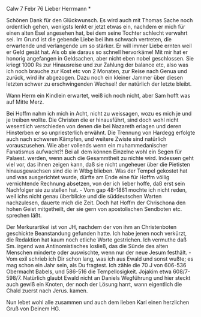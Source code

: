 Calw 7 Febr 76
Lieber Herrmann <Mogl>*

Schönen Dank für den Glückwunsch. Es wird auch mit Thomas Sache noch ordentlich gehen, wenigsts lenkt er jetzt etwas ein, nachdem er mich für einen alten Esel angesehen hat, bei dem seine Tochter schlecht verwahrt sei. Im Grund ist die gebende Liebe bei ihm schwach vertreten, die erwartende und verlangende um so stärker. Er will immer Liebe ernten weil er Geld gesät hat. Als ob sie daraus so schnell hervorkäme! Mit mir hat er honorig angefangen in Geldsachen, aber nicht eben nobel geschlossen. Sie kriegt 1000 Rs zur Hinausreise und zur Zahlung der balance etc, also was ich noch brauche zur Kost etc von 2 Monaten, zur Reise nach Genua und zurück, wird ihr abgezogen. Dazu noch ein kleiner Jammer über diesen letzten schwer zu erschwingenden Wechsel! der natürlich der letzte bleibt.

Wann Herm ein Kindlein erwartet, weiß ich noch nicht, aber Sam hofft was auf Mitte Merz.

Bei Hoffm nahm ich mich in Acht, nicht zu weissagen, wozu es mich je und je treiben wollte. Die Christen die er hinausführt, sind doch wohl nicht wesentlich verschieden von denen die bei Nazareth erlagen und deren Hinsterben er so unpriesterlich erwähnt. Die Trennung von Hardegg erfolgte auch nach schweren Kämpfen, und weitere Zwiste sind natürlich vorauszusehen. Wie aber vollends wenn ein muhammedanischer Fanatismus aufwacht?! Bei all dem können Einzelne wohl ein Segen für Palaest. werden, wenn auch die Gesammtheit zu nichte wird. Indessen geht viel vor, das ihnen zeigen kann, daß sie nicht ungeheuer über die Pietisten hinausgewachsen sind die in Wtbg blieben. Was der Tempel gekostet hat und was ausgerichtet wurde, dürfte am Ende eine für Hoffm völlig vernichtende Rechnung absetzen, von der ich lieber hoffe, daß erst sein Nachfolger sie zu stellen hat. - Vom gap 48-1861 mochte ich nicht reden, weil ichs nicht genau überblicke und die süddeutschen Warten nachzulesen, dauerte mich die Zeit. Doch hat Hoffm der Chrischona den hohen Geist mitgetheilt, der sie gern von apostolischen Sendboten etc. sprechen läßt.

Der Merkurartikel ist von JH, nachdem der von ihm an Christenboten geschickte Beanstandung gefunden hatte. Ich habe jenen noch verkürzt, die Redaktion hat kaum noch etliche Worte gestrichen. Ich vermuthe daß Sm. irgend was Antinomistisches losließ, das die Sünde des alten Menschen minderte oder auswischte, wenn nur der neue Jesum festhält. - Vom exil schrieb ich Dir schon lang, was ich aus Ewald und sonst wußte; es mag schon ein Jahr sein, als Du fragtest. Ich zähle die 70 J von 606-536 Obermacht Babels, und 586-516 die Tempellosigkeit. Jojakim etwa 608/7-598/7. Natürlich glaubt Ewald nicht an Daniels Wegführung und hier steckt auch gewiß ein Knoten, der noch der Lösung harrt, wann eigentlich die Chald zuerst nach Jerus. kamen.

Nun lebet wohl alle zusammen und auch dem lieben Karl einen herzlichen Gruß von
 Deinem HG.
